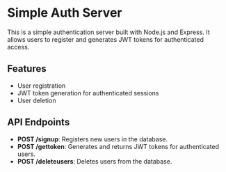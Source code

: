 # Simple Auth Server

This is a simple authentication server built with Node.js and Express. It allows users to register and generates JWT tokens for authenticated access.

## Features

- User registration
- JWT token generation for authenticated sessions
- User deletion

## API Endpoints

- **POST /signup**: Registers new users in the database.
- **POST /gettoken**: Generates and returns JWT tokens for authenticated users.
- **POST /deleteusers**: Deletes users from the database.
